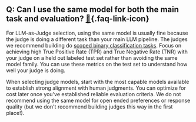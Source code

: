 ## Q: Can I use the same model for both the main task and evaluation? [🔗](/blog/posts/evals-faq/can-i-use-the-same-model-for-both-the-main-task-and-evaluation.html){.faq-link-icon}

For LLM-as-Judge selection, using the same model is usually fine because the judge is doing a different task than your main LLM pipeline. The judges we recommend building do [scoped binary classification tasks](/blog/posts/evals-faq/why-do-you-recommend-binary-passfail-evaluations-instead-of-1-5-ratings-likert-scales.html). Focus on achieving high True Positive Rate (TPR) and True Negative Rate (TNR) with your judge on a held out labeled test set rather than avoiding the same model family.  You can use these metrics on the test set to understand how well your judge is doing.

When selecting judge models, start with the most capable models available to establish strong alignment with human judgments. You can optimize for cost later once you've established reliable evaluation criteria. We do not recommend using the same model for open ended preferences or response quality (but we don't recommend building judges this way in the first place!).
